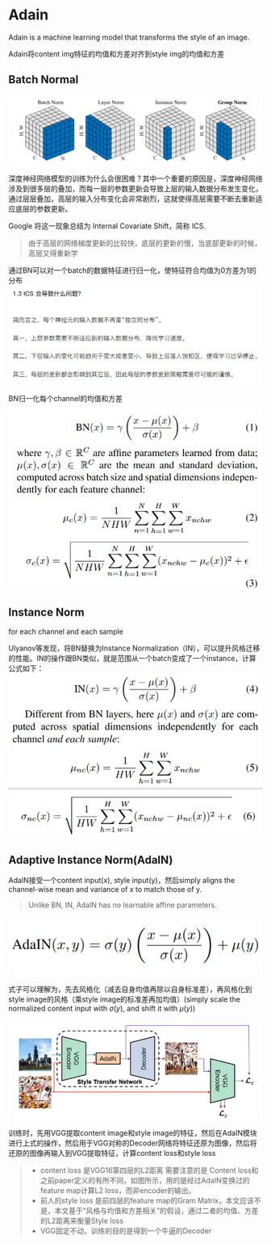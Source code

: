 # Adain

Adain is a machine learning model that transforms the style of an image.

Adain将content img特征的均值和方差对齐到style img的均值和方差

## Batch Normal

![picture 2](../images/7e11a75951ebcc07acfd73f4f8eb40924ff987c4ad8ee406db518bdeeab0541a.png)  

深度神经网络模型的训练为什么会很困难？其中一个重要的原因是，深度神经网络涉及到很多层的叠加，而每一层的参数更新会导致上层的输入数据分布发生变化，通过层层叠加，高层的输入分布变化会非常剧烈，这就使得高层需要不断去重新适应底层的参数更新。

Google 将这一现象总结为 Internal Covariate Shift，简称 ICS.

> 由于高层的网络梯度更新的比较快，底层的更新的慢，当底部更新的时候，高层又得重新学

通过BN可以对一个batch的数据特征进行归一化，使特征符合均值为0方差为1的分布![picture 2](../images/e825838eb257a805fb127987ee7242adab66cca16d8a9c8b2cf2ad1358adfd8e.png)  

BN归一化每个channel的均值和方差

![picture 3](../images/557c6415d5e3181954ccb6bd085e16306ab3173cd474e317759630588a34ffba.png)  

## Instance Norm

for each channel and each sample

Ulyanov等发现，将BN替换为Instance Normalization（IN），可以提升风格迁移的性能。IN的操作跟BN类似，就是范围从一个batch变成了一个instance，计算公式如下：
![picture 4](../images/a6039a3656d4b0a6dc58b1a7c42c912a4638850995b095c08587e4a201d2cece.png)  

## Adaptive Instance Norm(AdaIN)

AdaIN接受一个content input(x), style input(y)，然后simply aligns the channel-wise mean and variance of x to match those of y.
> Unlike BN, IN, AdaIN has no learnable affine parameters.

![picture 5](../images/8c30a7233e9b0208c0cee547ebca398f21254b3fd6b43bca6709a7492720e900.png)  

式子可以理解为，先去风格化（减去自身均值再除以自身标准差），再风格化到style image的风格（乘style image的标准差再加均值）(simply scale the normalized content input with $\sigma(y)$, and shift it with $\mu(y)$)

![picture 6](../images/a6252f3e344f5a02a80e42ee403e73300c88bf7daa06b4405b66d7db79b1c2ed.png)  

训练时，先用VGG提取content image和style image的特征，然后在AdaIN模块进行上式的操作，然后用于VGG对称的Decoder网络将特征还原为图像，然后将还原的图像再输入到VGG提取特征，计算content loss和style loss

> - content loss 是VGG16第四层的L2距离
> 需要注意的是 Content loss和之前paper定义的有所不同，如图所示，用的是经过AdaIN变换过的feature map计算L2 loss，而非encoder的输出。
> - 前人的style loss 是前四层的feature map的Gram Matrix，本文应该不是，本文基于“风格与均值和方差相关”的假设，通过二者的均值、方差的L2距离来衡量Style loss
> - VGG固定不动，训练的目的是得到一个牛逼的Decoder